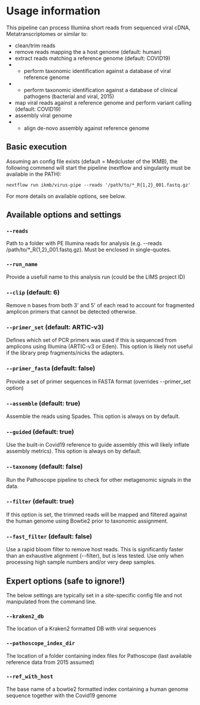 # Usage information

This pipeline can process Illumina short reads from sequenced viral cDNA, Metatranscriptomes or similar to:

* clean/trim reads
* remove reads mapping the a host genome (default: human)
* extract reads matching a reference genome (default: COVID19)
* - perform taxonomic identification against a database of viral reference genome
* - perform taxonomic identification against a database of clinical pathogens (bacterial and viral, 2015)
* map viral reads against a reference genome and perform variant calling (default: COVID19)
* assembly viral genome
* - align de-novo assembly against reference genome

## Basic execution

Assuming an config file exists (default = Medcluster of the IKMB), the following commend will start the pipeline (nextflow and singularity must be available in the PATH):

`nextflow run ikmb/virus-pipe --reads '/path/to/*_R{1,2}_001.fastq.gz'`

For more details on available options, see below.

## Available options and settings

### `--reads` 
Path to a folder with PE Illumina reads for analysis (e.g. --reads /path/to/*_R{1,2}_001.fastq.gz). Must be enclosed in single-quotes.

### `--run_name`
Provide a usefull name to this analysis run (could be the LIMS project ID)

### `--clip` (default: 6)
Remove n bases from both 3' and 5' of each read to account for fragmented amplicon primers that cannot be detected otherwise.

### `--primer_set` (default: ARTIC-v3)
Defines which set of PCR primers was used if this is sequenced from amplicons using Illumina (ARTIC-v3 or Eden). This option is likely not useful if the library prep fragments/nicks the adapters.

### `--primer_fasta` (default: false)
Provide a set of primer sequences in FASTA format (overrides --primer_set option)

### `--assemble` (default: true)
Assemble the reads using Spades. This option is always on by default.

### `--guided` (default: true)
Use the built-in Covid19 reference to guide assembly (this will likely inflate assembly metrics). This option is always on by default. 

### `--taxonomy` (default: false)
Run the Pathoscope pipeline to check for other metagenomic signals in the data.

### `--filter` (default: true)
If this option is set, the trimmed reads will be mapped and filtered against the human genome using Bowtie2 prior to taxonomic assignment.

### `--fast_filter` (default: false)
Use a rapid bloom filter to remove host reads. This is significantly faster than an exhaustive alignment (--filter), but is less tested. Use only when processing high sample numbers and/or very deep samples. 

## Expert options (safe to ignore!)

The below settings are typically set in a site-specific config file and not manipulated from the command line. 

### `--kraken2_db` 
The location of a Kraken2 formatted DB with viral sequences

### `--pathoscope_index_dir`
The location of a folder containing index files for Pathoscope (last available reference data from 2015 assumed)

### `--ref_with_host`
The base name of a bowtie2 formatted index containing a human genome sequence together with the Covid19 genome


